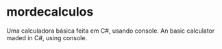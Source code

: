 # mordecalculos
Uma calculadora básica feita em C#, usando console.
An basic calculator maded in C#, using console.
